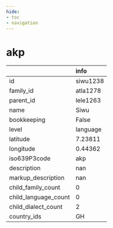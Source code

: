 ```yaml
---
hide:
- toc
- navigation
---
```

# akp
|                      | info     |
|:---------------------|:---------|
| id                   | siwu1238 |
| family_id            | atla1278 |
| parent_id            | lele1263 |
| name                 | Siwu     |
| bookkeeping          | False    |
| level                | language |
| latitude             | 7.23811  |
| longitude            | 0.44362  |
| iso639P3code         | akp      |
| description          | nan      |
| markup_description   | nan      |
| child_family_count   | 0        |
| child_language_count | 0        |
| child_dialect_count  | 2        |
| country_ids          | GH       |